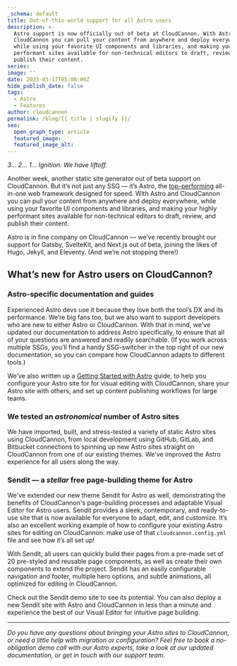 ```yaml
---
_schema: default
title: Out-of-this-world support for all Astro users
description: >-
  Astro support is now officially out of beta at CloudCannon. With Astro and
  CloudCannon you can pull your content from anywhere and deploy everywhere,
  while using your favorite UI components and libraries, and making your highly
  performant sites available for non-technical editors to draft, review, and
  publish their content.
series:
image: ''
date: 2023-03-17T05:00:00Z
hide_publish_date: false
tags:
  - Astro
  - Features
author: cloudcannon
permalink: /blog/{{ title | slugify }}/
seo:
  open_graph_type: article
  featured_image:
  featured_image_alt:
---
```

*3… 2… 1… Ignition. We have liftoff.*

Another week, another static site generator out of beta support on CloudCannon. But it’s not just any SSG — it’s Astro, the [top-performing](https://astro.build/blog/2023-web-framework-performance-report/) all-in-one web framework designed for speed. With Astro and CloudCannon you can pull your content from anywhere and deploy everywhere, while using your favorite UI components and libraries, and making your highly performant sites available for non-technical editors to draft, review, and publish their content.

Astro is in fine company on CloudCannon — we’ve recently brought our support for Gatsby, SvelteKit, and Next.js out of beta, joining the likes of Hugo, Jekyll, and Eleventy. (And we’re not stopping there!)

## **What’s new for Astro users on CloudCannon?**

### **Astro-specific documentation and guides**

Experienced Astro devs use it because they love both the tool’s DX and its performance. We’re big fans too, but we also want to support developers who are new to either Astro or CloudCannon. With that in mind, we've updated our documentation to address Astro specifically, to ensure that all of your questions are answered and readily searchable. (If you work across multiple SSGs, you’ll find a handy SSG-switcher in the top right of our new documentation, so you can compare how CloudCannon adapts to different tools.)

We’ve also written up a [Getting Started with Astro](https://cloudcannon.com/documentation/guides/astro-starter-guide/) guide, to help you configure your Astro site for for visual editing with CloudCannon, share your Astro site with others, and set up content publishing workflows for large teams.

### **We tested an *astronomical* number of Astro sites**

We have imported, built, and stress-tested a variety of static Astro sites using CloudCannon, from local development using GitHub, GitLab, and Bitbucket connections to spinning up new Astro sites straight on CloudCannon from one of our existing themes. We've improved the Astro experience for all users along the way.

### **Sendit — a *stellar* free page-building theme for Astro**

We've extended our new theme Sendit for Astro as well, demonstrating the benefits of CloudCannon's page-building processes and adaptable Visual Editor for Astro users. Sendit provides a sleek, contemporary, and ready-to-use site that is now available for everyone to adapt, edit, and customize. It’s also an excellent working example of how to configure your existing Astro sites for editing on CloudCannon: make use of that `cloudcannon.config.yml` file and see how it’s all set up!

With Sendit, all users can quickly build their pages from a pre-made set of 20 pre-styled and reusable page components, as well as create their own components to extend the project. Sendit has an easily configurable navigation and footer, multiple hero options, and subtle animations, all optimized for editing in CloudCannon.

Check out the Sendit demo site to see its potential. You can also deploy a new Sendit site with Astro and CloudCannon in less than a minute and experience the best of our Visual Editor for intuitive page building.

---

*Do you have any questions about bringing your Astro sites to CloudCannon, or need a little help with migration or configuration? Feel free to book a no-obligation demo call with our Astro experts, take a look at our updated documentation, or get in touch with our support team.*